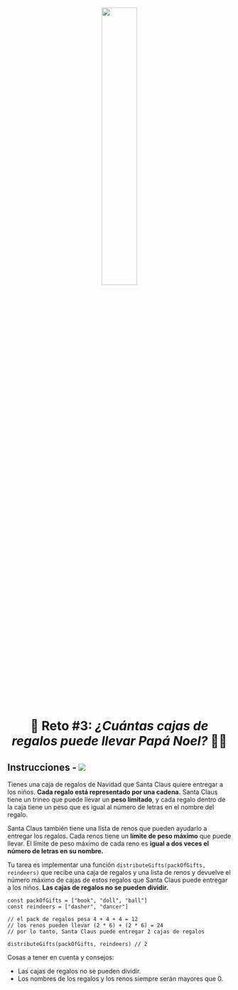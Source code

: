</br>
<p align="center"> 
  <img width=40% src=../../images/challenge-3.svg/>
</p>

<h1 align="center">🎁 Reto #3: <em>¿Cuántas cajas de regalos puede llevar Papá Noel?</em> 🎅🏻</h1>

## Instrucciones - [![](https://img.shields.io/badge/-Fácil-brightgreen?style=plastic)]()

Tienes una caja de regalos de Navidad que Santa Claus quiere entregar a los niños. **Cada regalo está representado por una cadena.** Santa Claus tiene un trineo que puede llevar un **peso limitado**, y cada regalo dentro de la caja tiene un peso que es igual al número de letras en el nombre del regalo.

Santa Claus también tiene una lista de renos que pueden ayudarlo a entregar los regalos. Cada renos tiene un **límite de peso máximo** que puede llevar. El límite de peso máximo de cada reno es **igual a dos veces el número de letras en su nombre.**

Tu tarea es implementar una función `distributeGifts(packOfGifts, reindeers)` que recibe una caja de regalos y una lista de renos y devuelve el número máximo de cajas de estos regalos que Santa Claus puede entregar a los niños. **Las cajas de regalos no se pueden dividir.**

```
const packOfGifts = ["book", "doll", "ball"]
const reindeers = ["dasher", "dancer"]

// el pack de regalos pesa 4 + 4 + 4 = 12
// los renos pueden llevar (2 * 6) + (2 * 6) = 24
// por lo tanto, Santa Claus puede entregar 2 cajas de regalos

distributeGifts(packOfGifts, reindeers) // 2
```

Cosas a tener en cuenta y consejos:

- Las cajas de regalos no se pueden dividir.
- Los nombres de los regalos y los renos siempre serán mayores que 0.
